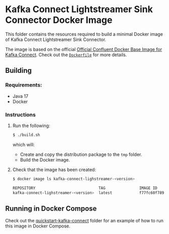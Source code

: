 # Kafka Connect Lightstreamer Sink Connector Docker Image

This folder contains the resources required to build a minimal Docker image of Kafka Connect Lightstreamer Sink Connector.

The image is based on the official [Official Confluent Docker Base Image for Kafka Connect](https://hub.docker.com/r/confluentinc/cp-kafka-connect-base). Check out the [`Dockerfile`](./Dockerfile) for more details.

## Building

### Requirements:

- Java 17
- Docker

### Instructions

1. Run the following:

   ```sh
   $ ./build.sh
   ```

   which will:
   
   - Create and copy the distribution package to the `tmp` folder.
   - Build the Docker image.

3. Check that the image has been created:

   ```sh
   $ docker image ls kafka-connect-lighstreamer-<version>

   REPOSITORY                            TAG               IMAGE ID       CREATED          SIZE
   kafka-connect-lighstreamer-<version>  latest            f77fc60f7892   13 minutes ago   602MB
   ```

## Running in Docker Compose

Check out the [quickstart-kafka-connect](../quickstart-kafka-connect/) folder for an example of how to run this image in Docker Compose.
